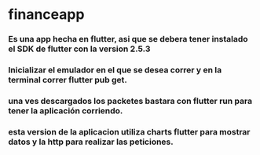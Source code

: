 # financeapp
### Es una app hecha en flutter, asi que se debera tener instalado el SDK de flutter con la version 2.5.3
### Inicializar el emulador en el que se desea correr y en la terminal correr flutter pub get.
### una ves descargados los packetes bastara con flutter run para tener la aplicación corriendo.
### esta version de la aplicacion utiliza charts flutter para mostrar datos y la http para realizar las peticiones.
